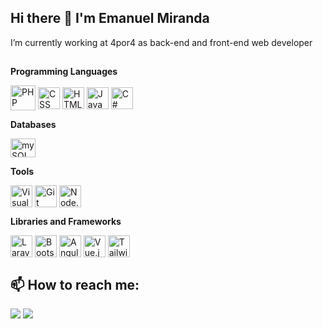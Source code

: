 ## Hi there 👋 I'm Emanuel Miranda


I’m currently working at 4por4 as back-end and front-end web developer 

<!--
<div align="center">
  <a href="https://github.com/emanuelmiranda2001">
  <img height="180em" src="https://github-readme-stats.vercel.app/api?username=emanuelmiranda2001&show_icons=true&theme=dracula&include_all_commits=true&count_private=true"/>
  <img height="180em" src="https://github-readme-stats.vercel.app/api/top-langs/?username=emanuelmiranda2001&layout=compact&langs_count=7&theme=dracula"/>
</div>
-->

##

**Programming Languages**
<div style="display: inline-block">
  <img align="center" title="PHP" alt="PHP Logo" height="40" width="40" src="https://icongr.am/simple/php.svg?size=128&color=777bb4&colored=false" /> 
  <img align="center" title="CSS" alt="CSS Logo" height="35" width="35" src="https://icongr.am/simple/css3.svg?size=128&color=1572b6&colored=false" />
  <img align="center" title="HTML" alt="HTML Logo" height="35" width="35" src="https://icongr.am/simple/html5.svg?size=128&color=e34f26&colored=false" />
  <img align="center" title="JavaScript" alt="JavaScript Logo" height="35" width="35" src="https://icongr.am/simple/javascript.svg?size=128&color=f7df1e&colored=false" />
  <img align="center" title="C#" alt="C# Logo" height="35" width="35" src="https://icongr.am/devicon/csharp-plain.svg?size=128&color=823085" />
</div></br>

**Databases**
<div style="display: inline-block">
  <img align="center" title="mySQL" alt="mySQL Logo" height="30" width="40" src="https://icongr.am/devicon/mysql-plain.svg?size=128&color=4479a1">
</div></br>

**Tools**
<div style="display: inline-block">
  <img align="center" title="Visual Studio Code" alt="Visual Studio Code Logo" height="35" width="35" src="https://icongr.am/simple/visualstudiocode.svg?size=128&color=007acc&colored=false">
  <img align="center" title="Git" alt="Git Logo" height="35" width="35" src="https://icongr.am/simple/git.svg?size=128&color=f05032&colored=false">
  <img align="center" title="Node.js" alt="Node.js Logo" height="35" width="35" src="https://icongr.am/simple/nodejs.svg?size=128&color=339933&colored=false">  
</div></br>
<div>
  
**Libraries and Frameworks**
<div style="display: inline-block">
  <img align="center" title="Laravel" alt="Laravel Logo" height="35" width="35" src="https://icongr.am/simple/laravel.svg?size=128&color=ff2d20&colored=false">
  <img align="center" title="Bootstrap" alt="Bootstrap Logo" height="35" width="35" src="https://icongr.am/simple/bootstrap.svg?size=128&color=7952b3&colored=false" />
  <img align="center" title="Angular" alt="Angular Logo" height="35" width="35" src="https://icongr.am/simple/angular.svg?size=128&color=dd0031&colored=false">
  <img align="center" title="Vue.js" alt="Vue.js Logo" height="35" width="35" src="https://icongr.am/simple/vuejs.svg?size=128&color=4FC08D&colored=false">
  <img align="center" title="Tailwind CSS" alt="Tailwind CSS Logo" height="35" width="35" src="https://icongr.am/simple/tailwindcss.svg?size=128&color=06B6D4&colored=false">
</div></br>

##
 ## 📫 How to reach me: ##
 <div>
  <a href="https://www.linkedin.com/in/emanuel-miranda-089b71226/" target="_blank"><img src="https://img.shields.io/badge/-LinkedIn-%230077B5?style=for-the-badge&logo=linkedin&logocolor=white" target="_blank" /></a>
  <a href="mailto:emanuel-miranda2001@hotmail.com" target="_blank"><img src="https://img.shields.io/badge/-Email-%23333?style=for-the-badge&logo=gmail&logocolor=white" target="_blank" /></a>
</div>
